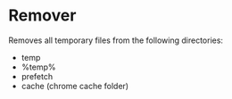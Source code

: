 # Remover
Removes all temporary files from the following directories:

* temp
* %temp%
* prefetch
* cache (chrome cache folder)

